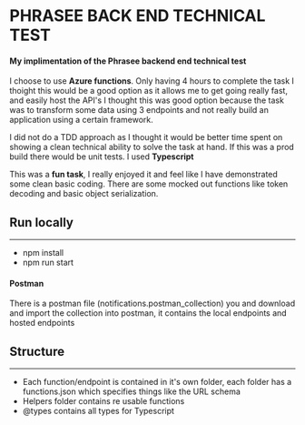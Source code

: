 # PHRASEE BACK END TECHNICAL TEST

#### My implimentation of the Phrasee **backend end** technical test

I choose to use **Azure functions**.
Only having 4 hours to complete the task I thoight this would be a good option as it allows me to get going really fast, and easily host the API's
I thought this was good option because the task was to transform some data using 3 endpoints and not really build an application using a certain framework.

I did not do a TDD approach as I thought it would be better time spent on showing a clean technical ability to solve the task at hand. If this was a prod build there would be unit tests.
I used **Typescript**

This was a **fun task**, I really enjoyed it and feel like I have demonstrated some clean basic coding.
There are some mocked out functions like token decoding and basic object serialization.

## Run locally
--------------
  - npm install
  - npm run start

#### Postman
There is a postman file (notifications.postman_collection) you and download and import the collection into postman, it contains the local endpoints and hosted endpoints

## Structure
--------------
- Each function/endpoint is contained in it's own folder, each folder has a functions.json which specifies things like the URL schema
- Helpers folder contains re usable functions
- @types contains all types for Typescript
